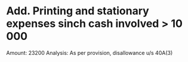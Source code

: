 # Add. Printing and stationary expenses sinch cash involved > 10 000

Amount: 23200
Analysis: As per provision, disallowance u/s 40A(3)